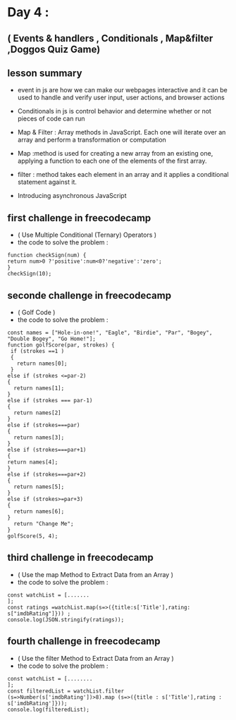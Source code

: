 
# Day 4 :
## ( Events & handlers , Conditionals , Map&filter ,Doggos Quiz Game) 

## lesson summary 
*  event in js are how we can make our webpages interactive  and it can be used to handle and verify user input, user actions, and browser actions

*  Conditionals  in js is  control behavior  and determine whether or not pieces of code can run

* Map & Filter : Array methods in JavaScript. Each one will iterate over an array and perform a transformation or computation
* Map :method is used for creating a new array from an existing one, applying a function to each one of the elements of the first array.
* filter : method takes each element in an array and it applies a conditional statement against it.
* Introducing asynchronous JavaScript
 
## first challenge in freecodecamp 
-  ( Use Multiple Conditional (Ternary) Operators )
- the code to solve the problem : 
 ``` 
 function checkSign(num) {
 return num>0 ?'positive':num<0?'negative':'zero';
}
checkSign(10);

 ```


## seconde challenge in freecodecamp
- ( Golf Code )
- the code to solve the problem : 
```
const names = ["Hole-in-one!", "Eagle", "Birdie", "Par", "Bogey", "Double Bogey", "Go Home!"];
function golfScore(par, strokes) {
 if (strokes ==1 )
 {
   return names[0];
 }
else if (strokes <=par-2)
{
  return names[1];
}
else if (strokes === par-1)
{
  return names[2]
}
else if (strokes===par)
{
  return names[3];
}
else if (strokes===par+1)
{
return names[4];
}
else if (strokes===par+2)
{
  return names[5];
}
else if (strokes>=par+3)
{
  return names[6];
}
  return "Change Me";
}
golfScore(5, 4);
```
## third challenge in freecodecamp
- ( Use the map Method to Extract Data from an Array	)
- the code to solve the problem : 
``` 
const watchList = [.......
];
const ratings =watchList.map(s=>({title:s['Title'],rating: s["imdbRating"]})) ;
console.log(JSON.stringify(ratings));
```

## fourth challenge in freecodecamp
-  ( Use the filter Method to Extract Data from an Array )
-  the code to solve the problem : 
```
const watchList = [........
];
const filteredList = watchList.filter (s=>Number(s['imdbRating'])>8).map (s=>({title : s['Title'],rating : s['imdbRating']}));
console.log(filteredList);

```
